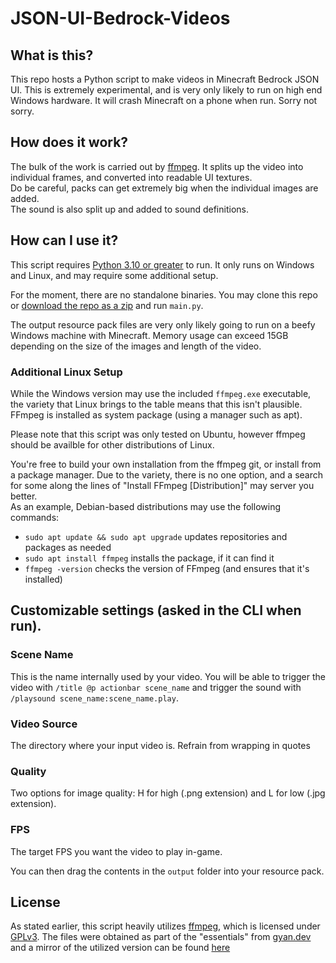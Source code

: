 # JSON-UI-Bedrock-Videos

## What is this?
This repo hosts a Python script to make videos in Minecraft Bedrock JSON UI. This is extremely experimental, and is very only likely to run on high end Windows hardware. It will
crash Minecraft on a phone when run. Sorry not sorry.

## How does it work?
The bulk of the work is carried out by [ffmpeg](https://www.ffmpeg.org/). It splits up the video into individual frames, and converted into readable UI textures.  
Do be careful, packs can get extremely big when the individual images are added.  
The sound is also split up and added to sound definitions.

## How can I use it?
This script requires [Python 3.10 or greater](https://www.python.org/downloads/) to run. It only runs on Windows and Linux, and may require some additional setup.

For the moment, there are no standalone binaries. You may clone this repo or [download the repo as a zip](https://github.com/LukasPAH/JSON-UI-Bedrock-Videos/archive/refs/heads/main.zip)
and run `main.py`.

The output resource pack files are very only likely going to run on a beefy Windows machine with Minecraft. Memory usage can exceed 15GB depending on the size of the images and length of the video.

### Additional Linux Setup
While the Windows version may use the included `ffmpeg.exe` executable, the variety that Linux brings to the table means that this isn't plausible. FFmpeg is installed as system package (using a manager such as apt).

Please note that this script was only tested on Ubuntu, however ffmpeg should be availble for other distributions of Linux.

You're free to build your own installation from the ffmpeg git, or install from a package manager. Due to the variety, there is no one option, and a search for some along the lines of "Install FFmpeg [Distribution]" may server you better.  
As an example, Debian-based distributions may use the following commands:
- `sudo apt update && sudo apt upgrade` updates repositories and packages as needed
- `sudo apt install ffmpeg` installs the package, if it can find it
- `ffmpeg -version` checks the version of FFmpeg (and ensures that it's installed)

## Customizable settings (asked in the CLI when run).
### Scene Name
This is the name internally used by your video. You will be able to trigger the video with `/title @p actionbar scene_name` and trigger the sound with `/playsound scene_name:scene_name.play`.
### Video Source
The directory where your input video is. Refrain from wrapping in quotes
### Quality
Two options for image quality: H for high (.png extension) and L for low (.jpg extension).
### FPS
The target FPS you want the video to play in-game.

You can then drag the contents in the `output` folder into your resource pack.

## License
As stated earlier, this script heavily utilizes [ffmpeg](https://www.ffmpeg.org/), which is licensed under [GPLv3](COPYING.GPLv3). The files were obtained as part of the "essentials" from [gyan.dev](https://www.gyan.dev/ffmpeg/builds/) and a mirror of the utilized version can be found [here](https://github.com/GyanD/codexffmpeg/releases/tag/2022-02-14-git-59c647bcf3)